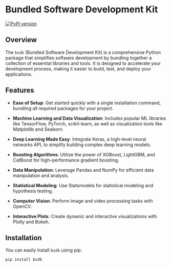 # Bundled Software Development Kit

[![PyPI version](https://badge.fury.io/py/bsdk.svg)](https://badge.fury.io/py/bsdk)

## Overview

The `bsdk` (Bundled Software Development Kit) is a comprehensive Python package that simplifies software development by bundling together a collection of essential libraries and tools. It is designed to accelerate your development process, making it easier to build, test, and deploy your applications.

## Features

- **Ease of Setup**: Get started quickly with a single installation command, bundling all required packages for your project.

- **Machine Learning and Data Visualization**: Includes popular ML libraries like TensorFlow, PyTorch, scikit-learn, as well as visualization tools like Matplotlib and Seaborn.

- **Deep Learning Made Easy**: Integrate Keras, a high-level neural networks API, to simplify building complex deep learning models.

- **Boosting Algorithms**: Utilize the power of XGBoost, LightGBM, and CatBoost for high-performance gradient boosting.

- **Data Manipulation**: Leverage Pandas and NumPy for efficient data manipulation and analysis.

- **Statistical Modeling**: Use Statsmodels for statistical modeling and hypothesis testing.

- **Computer Vision**: Perform image and video processing tasks with OpenCV.

- **Interactive Plots**: Create dynamic and interactive visualizations with Plotly and Bokeh.

## Installation

You can easily install `bsdk` using pip:

```bash
pip install bsdk
